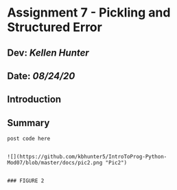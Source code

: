 # Assignment 7 - Pickling and Structured Error
## **Dev:** *Kellen Hunter*  
## **Date:** *08/24/20*  
## Introduction
## Summary

```
post code here


![](https://github.com/kbhunter5/IntroToProg-Python-Mod07/blob/master/docs/pic2.png "Pic2")


### FIGURE 2
